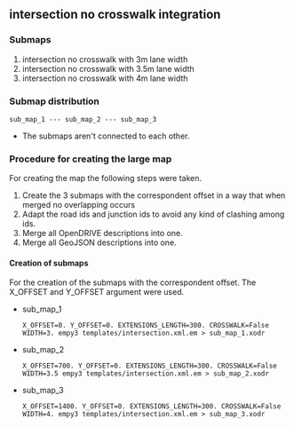 ## intersection no crosswalk integration

### Submaps

1. intersection no crosswalk with 3m lane width
2. intersection no crosswalk with 3.5m lane width
3. intersection no crosswalk with 4m lane width

### Submap distribution
```
sub_map_1 --- sub_map_2 --- sub_map_3
```

 - The submaps aren't connected to each other.

### Procedure for creating the large map
For creating the map the following steps were taken.

1. Create the 3 submaps with the correspondent offset in a way that when merged no overlapping occurs
2. Adapt the road ids and junction ids to avoid any kind of clashing among ids.
3. Merge all OpenDRIVE descriptions into one.
4. Merge all GeoJSON descriptions into one.


#### Creation of submaps

For the creation of the submaps with the correspondent offset. The X_OFFSET and Y_OFFSET argument were used.


- sub_map_1
  ```
  X_OFFSET=0. Y_OFFSET=0. EXTENSIONS_LENGTH=300. CROSSWALK=False WIDTH=3. empy3 templates/intersection.xml.em > sub_map_1.xodr
  ```
- sub_map_2
  ```
  X_OFFSET=700. Y_OFFSET=0. EXTENSIONS_LENGTH=300. CROSSWALK=False WIDTH=3.5 empy3 templates/intersection.xml.em > sub_map_2.xodr
  ```
- sub_map_3
  ```
  X_OFFSET=1400. Y_OFFSET=0. EXTENSIONS_LENGTH=300. CROSSWALK=False WIDTH=4. empy3 templates/intersection.xml.em > sub_map_3.xodr
  ```
